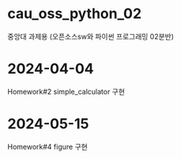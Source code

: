 # cau_oss_python_02
중앙대 과제용 (오픈소스sw와 파이썬 프로그래밍 02분반)

# 2024-04-04
Homework#2 simple_calculator 구현

# 2024-05-15
Homework#4 figure 구현
